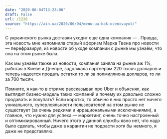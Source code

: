 ```yaml
---
date: "2020-06-04T13:23:06"
draft: False
url: /1228
source: "https://ain.ua/2020/06/04/menu-ua-kak-ocenivayut/"
---
```


С украинского рынка доставки уходит еще одна компания — . Правда, эта новость мне напомнила старый афоризм Марка Твена про новости — перефразируя, из новости об уходе компании с рынке мы узнаём, что она на этом рынке была.

Как мы узнаём также из новости, компания заняла на рынке аж 1%, работая в Киеве и Днепре, задолжала партнерам 220 тысяч долларов и теперь надеется продать остатки то ли за полмиллиона долларов, то ли за 700 тысяч. 

Помните, я как-то в стриме рассказывал про Uber и объяснял, как выглядит бизнес-модель таких компаний и почему их довольно сложно продавать и покупать? Если коротко, то обычно в них просто нет ничего уникального, суперлояльности пользователей на этом рынке не существует (за очень редкими и иррациональными исключениями), а главное, что нужно для успеха — маркетинг, очень точно настроенный и оптимизированный. Ничего этого у данной службы явно нет, что надо было сделать, чтобы даже в карантин не подрасти хотя бы немного, я даже не представляю.
